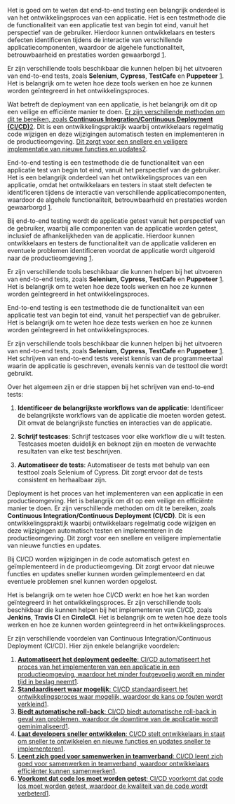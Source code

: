 Het is goed om te weten dat end-to-end testing een belangrijk onderdeel is van het ontwikkelingsproces van een applicatie. Het is een testmethode die de functionaliteit van een applicatie test van begin tot eind, vanuit het perspectief van de gebruiker. Hierdoor kunnen ontwikkelaars en testers defecten identificeren tijdens de interactie van verschillende applicatiecomponenten, waardoor de algehele functionaliteit, betrouwbaarheid en prestaties worden gewaarborgd [1](https://www.lambdatest.com/learning-hub/end-to-end-testing).

Er zijn verschillende tools beschikbaar die kunnen helpen bij het uitvoeren van end-to-end tests, zoals **Selenium**, **Cypress**, **TestCafe** en **Puppeteer** [1](https://www.lambdatest.com/learning-hub/end-to-end-testing). Het is belangrijk om te weten hoe deze tools werken en hoe ze kunnen worden geïntegreerd in het ontwikkelingsproces.

Wat betreft de deployment van een applicatie, is het belangrijk om dit op een veilige en efficiënte manier te doen. [Er zijn verschillende methoden om dit te bereiken, zoals **Continuous Integration/Continuous Deployment (CI/CD)**](https://masterofcode.com/blog/three-phases-deployment-testing-cycle)[2](https://masterofcode.com/blog/three-phases-deployment-testing-cycle). Dit is een ontwikkelingspraktijk waarbij ontwikkelaars regelmatig code wijzigen en deze wijzigingen automatisch testen en implementeren in de productieomgeving. [Dit zorgt voor een snellere en veiligere implementatie van nieuwe functies en updates](https://www.lambdatest.com/learning-hub/end-to-end-testing)[2](https://masterofcode.com/blog/three-phases-deployment-testing-cycle).

End-to-end testing is een testmethode die de functionaliteit van een applicatie test van begin tot eind, vanuit het perspectief van de gebruiker. Het is een belangrijk onderdeel van het ontwikkelingsproces van een applicatie, omdat het ontwikkelaars en testers in staat stelt defecten te identificeren tijdens de interactie van verschillende applicatiecomponenten, waardoor de algehele functionaliteit, betrouwbaarheid en prestaties worden gewaarborgd [1](https://www.freecodecamp.org/news/end-to-end-testing-tutorial/).

Bij end-to-end testing wordt de applicatie getest vanuit het perspectief van de gebruiker, waarbij alle componenten van de applicatie worden getest, inclusief de afhankelijkheden van de applicatie. Hierdoor kunnen ontwikkelaars en testers de functionaliteit van de applicatie valideren en eventuele problemen identificeren voordat de applicatie wordt uitgerold naar de productieomgeving [1](https://www.freecodecamp.org/news/end-to-end-testing-tutorial/).

Er zijn verschillende tools beschikbaar die kunnen helpen bij het uitvoeren van end-to-end tests, zoals **Selenium**, **Cypress**, **TestCafe** en **Puppeteer** [1](https://www.freecodecamp.org/news/end-to-end-testing-tutorial/). Het is belangrijk om te weten hoe deze tools werken en hoe ze kunnen worden geïntegreerd in het ontwikkelingsproces.

End-to-end testing is een testmethode die de functionaliteit van een applicatie test van begin tot eind, vanuit het perspectief van de gebruiker. Het is belangrijk om te weten hoe deze tests werken en hoe ze kunnen worden geïntegreerd in het ontwikkelingsproces.

Er zijn verschillende tools beschikbaar die kunnen helpen bij het uitvoeren van end-to-end tests, zoals **Selenium**, **Cypress**, **TestCafe** en **Puppeteer** [1](https://www.lambdatest.com/learning-hub/end-to-end-testing). Het schrijven van end-to-end tests vereist kennis van de programmeertaal waarin de applicatie is geschreven, evenals kennis van de testtool die wordt gebruikt.

Over het algemeen zijn er drie stappen bij het schrijven van end-to-end tests:

1. **Identificeer de belangrijkste workflows van de applicatie**: Identificeer de belangrijkste workflows van de applicatie die moeten worden getest. Dit omvat de belangrijkste functies en interacties van de applicatie.
    
2. **Schrijf testcases**: Schrijf testcases voor elke workflow die u wilt testen. Testcases moeten duidelijk en beknopt zijn en moeten de verwachte resultaten van elke test beschrijven.
    
3. **Automatiseer de tests**: Automatiseer de tests met behulp van een testtool zoals Selenium of Cypress. Dit zorgt ervoor dat de tests consistent en herhaalbaar zijn.

Deployment is het proces van het implementeren van een applicatie in een productieomgeving. Het is belangrijk om dit op een veilige en efficiënte manier te doen. Er zijn verschillende methoden om dit te bereiken, zoals **Continuous Integration/Continuous Deployment (CI/CD)**. Dit is een ontwikkelingspraktijk waarbij ontwikkelaars regelmatig code wijzigen en deze wijzigingen automatisch testen en implementeren in de productieomgeving. Dit zorgt voor een snellere en veiligere implementatie van nieuwe functies en updates.

Bij CI/CD worden wijzigingen in de code automatisch getest en geïmplementeerd in de productieomgeving. Dit zorgt ervoor dat nieuwe functies en updates sneller kunnen worden geïmplementeerd en dat eventuele problemen snel kunnen worden opgelost.

Het is belangrijk om te weten hoe CI/CD werkt en hoe het kan worden geïntegreerd in het ontwikkelingsproces. Er zijn verschillende tools beschikbaar die kunnen helpen bij het implementeren van CI/CD, zoals **Jenkins**, **Travis CI** en **CircleCI**. Het is belangrijk om te weten hoe deze tools werken en hoe ze kunnen worden geïntegreerd in het ontwikkelingsproces.

Er zijn verschillende voordelen van Continuous Integration/Continuous Deployment (CI/CD). Hier zijn enkele belangrijke voordelen:

1. [**Automatiseert het deployment gedeelte**: CI/CD automatiseert het proces van het implementeren van een applicatie in een productieomgeving, waardoor het minder foutgevoelig wordt en minder tijd in beslag neemt](https://casenine.com/blog/6-belangrijke-voordelen-van-ci-cd/)[1](https://casenine.com/blog/6-belangrijke-voordelen-van-ci-cd/).
2. [**Standaardiseert waar mogelijk**: CI/CD standaardiseert het ontwikkelingsproces waar mogelijk, waardoor de kans op fouten wordt verkleind](https://casenine.com/blog/6-belangrijke-voordelen-van-ci-cd/)[1](https://casenine.com/blog/6-belangrijke-voordelen-van-ci-cd/).
3. [**Biedt automatische roll-back**: CI/CD biedt automatische roll-back in geval van problemen, waardoor de downtime van de applicatie wordt geminimaliseerd](https://casenine.com/blog/6-belangrijke-voordelen-van-ci-cd/)[1](https://casenine.com/blog/6-belangrijke-voordelen-van-ci-cd/).
4. [**Laat developers sneller ontwikkelen**: CI/CD stelt ontwikkelaars in staat om sneller te ontwikkelen en nieuwe functies en updates sneller te implementeren](https://casenine.com/blog/6-belangrijke-voordelen-van-ci-cd/)[1](https://casenine.com/blog/6-belangrijke-voordelen-van-ci-cd/).
5. [**Leent zich goed voor samenwerken in teamverband**: CI/CD leent zich goed voor samenwerken in teamverband, waardoor ontwikkelaars efficiënter kunnen samenwerken](https://casenine.com/blog/6-belangrijke-voordelen-van-ci-cd/)[1](https://casenine.com/blog/6-belangrijke-voordelen-van-ci-cd/).
6. [**Voorkomt dat code los moet worden getest**: CI/CD voorkomt dat code los moet worden getest, waardoor de kwaliteit van de code wordt verbeterd](https://casenine.com/blog/6-belangrijke-voordelen-van-ci-cd/)[1](https://casenine.com/blog/6-belangrijke-voordelen-van-ci-cd/).
